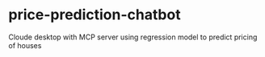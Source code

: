# price-prediction-chatbot
Cloude desktop with MCP server using regression model to predict pricing of houses
